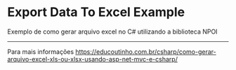 # Export Data To Excel Example

Exemplo de como gerar arquivo excel no C# utilizando a biblioteca NPOI

---

Para mais informações
https://educoutinho.com.br/csharp/como-gerar-arquivo-excel-xls-ou-xlsx-usando-asp-net-mvc-e-csharp/
